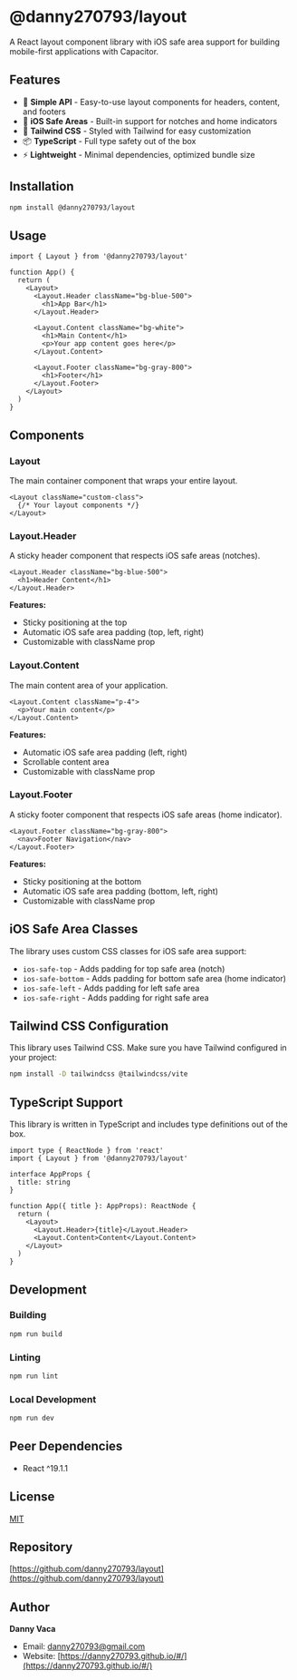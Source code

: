 # @danny270793/layout

A React layout component library with iOS safe area support for building mobile-first applications with Capacitor.

## Features

- 🎯 **Simple API** - Easy-to-use layout components for headers, content, and footers
- 📱 **iOS Safe Areas** - Built-in support for notches and home indicators
- 🎨 **Tailwind CSS** - Styled with Tailwind for easy customization
- 📦 **TypeScript** - Full type safety out of the box
- ⚡ **Lightweight** - Minimal dependencies, optimized bundle size

## Installation

```bash
npm install @danny270793/layout
```

## Usage

```tsx
import { Layout } from '@danny270793/layout'

function App() {
  return (
    <Layout>
      <Layout.Header className="bg-blue-500">
        <h1>App Bar</h1>
      </Layout.Header>

      <Layout.Content className="bg-white">
        <h1>Main Content</h1>
        <p>Your app content goes here</p>
      </Layout.Content>

      <Layout.Footer className="bg-gray-800">
        <h1>Footer</h1>
      </Layout.Footer>
    </Layout>
  )
}
```

## Components

### Layout

The main container component that wraps your entire layout.

```tsx
<Layout className="custom-class">
  {/* Your layout components */}
</Layout>
```

### Layout.Header

A sticky header component that respects iOS safe areas (notches).

```tsx
<Layout.Header className="bg-blue-500">
  <h1>Header Content</h1>
</Layout.Header>
```

**Features:**
- Sticky positioning at the top
- Automatic iOS safe area padding (top, left, right)
- Customizable with className prop

### Layout.Content

The main content area of your application.

```tsx
<Layout.Content className="p-4">
  <p>Your main content</p>
</Layout.Content>
```

**Features:**
- Automatic iOS safe area padding (left, right)
- Scrollable content area
- Customizable with className prop

### Layout.Footer

A sticky footer component that respects iOS safe areas (home indicator).

```tsx
<Layout.Footer className="bg-gray-800">
  <nav>Footer Navigation</nav>
</Layout.Footer>
```

**Features:**
- Sticky positioning at the bottom
- Automatic iOS safe area padding (bottom, left, right)
- Customizable with className prop

## iOS Safe Area Classes

The library uses custom CSS classes for iOS safe area support:

- `ios-safe-top` - Adds padding for top safe area (notch)
- `ios-safe-bottom` - Adds padding for bottom safe area (home indicator)
- `ios-safe-left` - Adds padding for left safe area
- `ios-safe-right` - Adds padding for right safe area

## Tailwind CSS Configuration

This library uses Tailwind CSS. Make sure you have Tailwind configured in your project:

```bash
npm install -D tailwindcss @tailwindcss/vite
```

## TypeScript Support

This library is written in TypeScript and includes type definitions out of the box.

```tsx
import type { ReactNode } from 'react'
import { Layout } from '@danny270793/layout'

interface AppProps {
  title: string
}

function App({ title }: AppProps): ReactNode {
  return (
    <Layout>
      <Layout.Header>{title}</Layout.Header>
      <Layout.Content>Content</Layout.Content>
    </Layout>
  )
}
```

## Development

### Building

```bash
npm run build
```

### Linting

```bash
npm run lint
```

### Local Development

```bash
npm run dev
```

## Peer Dependencies

- React ^19.1.1

## License

[MIT](https://github.com/danny270793/layout/license.md)

## Repository

[https://github.com/danny270793/layout](https://github.com/danny270793/layout)

## Author

**Danny Vaca**
- Email: danny270793@gmail.com
- Website: [https://danny270793.github.io/#/](https://danny270793.github.io/#/)
